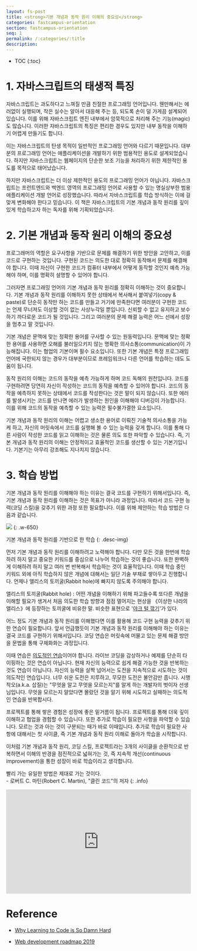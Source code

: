 ```yaml
---
layout: fs-post
title: <strong>기본 개념과 동작 원리 이해의 중요성</strong>
categories: fastcampus-orientation
section: fastcampus-orientation
seq: 1
permalink: /:categories/:title
description:
---
```


* TOC
{:toc}

# 1. 자바스크립트의 태생적 특징

자바스크립트는 과도하다고 느껴질 만큼 친절한 프로그래밍 언어입니다. 웬만해서는 에러없이 실행되며, 작은 실수는 알아서 대응해 주는 등, 되도록 손이 덜 가게끔 설계되어 있습니다. 이를 위해 자바스크립트 엔진 내부에서 암묵적으로 처리해 주는 기능(magic)도 많습니다. 이러한 자바스크립트의 특징은 편리한 경우도 있지만 내부 동작을 이해하기 어렵게 만들기도 합니다.

이는 자바스크립트의 탄생 목적이 일반적인 프로그래밍 언어와 다르기 때문입니다. 대부분의 프로그래밍 언어는 애플리케이션을 개발하기 위한 범용적인 용도로 설계되었습니다. 하지만 자바스크립트는 웹페이지의 단순한 보조 기능을 처리하기 위한 제한적인 용도를 목적으로 태어났습니다.

하지만 자바스크립트는 더 이상 제한적인 용도의 프로그래밍 언어가 아닙니다. 자바스크립트는 프런트엔드와 백엔드 영역의 프로그래밍 언어로 사용할 수 있는 명실상부한 범용 애플리케이션 개발 언어로 성장했습니다. 따라서 자바스크립트를 학습 방식하는 이에 걸맞게 변화해야 한다고 믿습니다. 이 책은 자바스크립트의 기본 개념과 동작 원리를 깊이 있게 학습하고자 하는 독자를 위해 기획되었습니다.

# 2. 기본 개념과 동작 원리 이해의 중요성

프로그래머의 역할은 요구사항을 기반으로 문제를 해결하기 위한 방안을 고안하고, 이를 코드로 구현하는 것입니다. 구현된 코드는 의도한 대로 정확히 동작해서 문제를 해결해야 합니다. 이때 자신이 구현한 코드가 컴퓨터 내부에서 어떻게 동작할 것인지 예측 가능해야 하며, 이를 명확히 설명할 수 있어야 합니다.

그러자면 프로그래밍 언어의 기본 개념과 동작 원리를 정확히 이해하는 것이 중요합니다. 기본 개념과 동작 원리를 이해하지 못한 상태에서 복사해서 붙여넣기(copy & paste)로 단순히 동작만 하는 코드를 만들고 거기에 만족한다면 여러분이 구현한 코드는 언제 무너져도 이상할 것이 없는 사상누각일 뿐입니다. 신뢰할 수 없고 유지하고 보수하기 까다로운 코드가 될 것입니다. 그리고 여러분의 문제 해결 능력은 어느 선에서 성장을 멈추고 말 것입니다.

기본 개념은 문맥에 맞는 정확한 용어를 구사할 수 있는 원동력입니다. 문맥에 맞는 정확한 용어를 사용하면 오해를 불러일으키지 않는 명확한 의사소통(communication)이 가능해집니다. 이는 협업의 기본이며 필수 요소입니다. 또한 기본 개념은 특정 프로그래밍 언어에 국한되지 않는 경우가 대부분이므로 프레임워크나 다른 언어를 학습하는 데도 도움이 됩니다.

동작 원리의 이해는 코드의 동작을 예측 가능하게 하며 코드 독해의 원천입니다. 코드를 구현하려면 당연히 자신이 작성하는 코드의 동작을 예측할 수 있어야 합니다. 코드의 동작을 예측하지 못하는 상태에서 코드를 작성한다는 것은 말이 되지 않습니다. 또한 에러를 발생시키는 코드를 만나면 에러가 발생하는 원인을 이해해야 디버깅이 가능합니다. 이를 위해 코드의 동작을 예측할 수 있는 능력은 필수불가결한 요소입니다.

기본 개념과 동작 원리의 이해는 어렵고 생소한 용어로 이뤄진 기술적 의사소통을 가능케 하고, 자신의 머릿속에서 코드를 실행해 볼 수 있는 능력을 갖게 합니다. 이를 통해 다른 사람이 작성한 코드를 읽고 이해하는 것은 물론 의도 또한 파악할 수 있습니다. 즉, 기본 개념과 동작 원리의 이해는 안정적이고 효율적인 코드를 생산할 수 있는 기본기입니다. 기본기는 아무리 강조해도 지나치지 않습니다.

# 3. 학습 방법

기본 개념과 동작 원리를 이해해야 하는 이유는 결국 코드를 구현하기 위해서입니다. 즉, 기본 개념과 동작 원리를 이해하는 것은 목표가 아니라 과정입니다. 따라서 코드 구현 능력(코딩 스킬)을 갖추기 위한 과정 또한 필요합니다. 이를 위해 제안하는 학습 방법은 다음과 같습니다.

![](/assets/fs-images/0-1.png)
{: .w-650}

기본 개념과 동작 원리를 기반으로 한 학습
{: .desc-img}

먼저 기본 개념과 동작 원리를 이해하려고 노력해야 합니다. 다만 모든 것을 한번에 학습하려 하지 말고 중요한 키워드를 중심으로 나누어 학습하는 것이 좋습니다. 또한 완벽하게 이해하려 하지 말고 여러 번 반복해서 학습하는 것이 효율적입니다. 이때 학습 중인 키워드 외에 아직 학습하지 않은 개념에 대해서는 일단 기술 부채로 쌓아두고 진행합니다. 언제나 앨리스의 토끼굴(Rabbit hole)에 빠지지 않도록 주의해야 합니다.

앨리스의 토끼굴(Rabbit hole)
: 어떤 개념을 이해하기 위해 파고들수록 또다른 개념을 이해할 필요가 생겨서 처음 의도한 학습 방향과 점점 멀어지는 현상을 《이상한 나라의 앨리스》에 등장하는 토끼굴에 비유한 말. 비슷한 표현으로 '[야크 털 깎기](https://www.lesstif.com/software-engineering/yak-shaving-29590364.html)'가 있다.

어느 정도 기본 개념과 동작 원리를 이해했다면 이를 활용해 코드 구현 능력을 갖추기 위한 연습이 필요합니다. 앞서 언급했듯이 기본 개념과 동작 원리를 이해해야 하는 이유는 결국 코드를 구현하기 위해서입니다. 코딩 연습은 머릿속에 머물고 있는 문제 해결 방안을 문법을 통해 구체화화는 과정입니다.

이때 연습은 [의도적인 연습](http://coachround.com/의도적인-연습이란)이어야 합니다. 라이브 코딩을 감상하거나 예제를 단순히 타이핑하는 것은 연습이 아닙니다. 현재 자신의 능력으로 쉽게 해결 가능한 것을 반복하는 것도 연습이 아닙니다. 자신의 능력을 살짝 넘어서는 도전을 지속적으로 시도하는 것이 의도적인 연습입니다. 너무 쉬운 도전은 지루하고, 무모한 도전은 불안감만 줍니다. 시행착오(a.k.a. 삽질)는 "무엇을 알고 무엇을 모르는지"를 알게 하는 개발자의 벗이자 선생님입니다. 무엇을 모르는지 알았다면 몰랐던 것을 알기 위해 시도하고 실패하는 의도적인 연습을 반복합시다.

프로젝트를 통해 쌓은 경험은 성장에 좋은 밑거름이 됩니다. 프로젝트를 통해 더욱 깊이 이해하고 협업을 경험할 수 있습니다. 또한 추가로 학습이 필요한 사항을 파악할 수 있습니다. 모르는 것과 아는 것이 구분되는 때가 바로 이때입니다. 추가로 학습이 필요한 사항에 대해서는 첫 사이클, 즉 기본 개념과 동작 원리 이해로 돌아가 학습을 시작합니다.

이처럼 기본 개념과 동작 원리, 코딩 스킬, 프로젝트라는 3개의 사이클을 순환적으로 반복하면서 이해의 반경을 점진적으로 넓혀가는 것, 즉 지속적 개선(continuous improvement)을 통한 성장이 바로 학습이라고 생각합니다.

빨리 가는 유일한 방법은 제대로 가는 것이다.<br> - 로버트 C. 마틴(Robert C. Martin), "클린 코드"의 저자
{: .info}

<div style="position: relative; max-width: 100%; padding-bottom: 56.25%; height: 0;">
  <iframe width="560" height="315" src="https://www.youtube.com/embed/02RCNUF-2Vw" frameborder="0" allow="accelerometer; autoplay; encrypted-media; gyroscope; picture-in-picture" allowfullscreen style="position: absolute; top: 0; left: 0; width: 100%; height: 100%;"></iframe>
</div>

# Reference

* [Why Learning to Code is So Damn Hard](https://www.vikingcodeschool.com/posts/why-learning-to-code-is-so-damn-hard)

* [Web development roadmap 2019](https://github.com/kamranahmedse/developer-roadmap)
